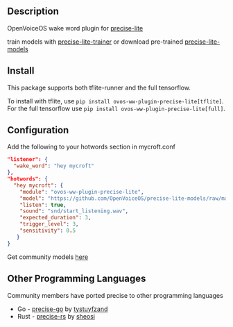 ## Description

OpenVoiceOS wake word plugin for [precise-lite](https://github.com/OpenVoiceOS/precise-lite)

train models with [precise-lite-trainer](https://github.com/OpenVoiceOS/precise-lite-trainer) or download pre-trained [precise-lite-models](https://github.com/OpenVoiceOS/precise-lite-models)

## Install

This package supports both tflite-runner and the full tensorflow.

To install with tflite, use `pip install ovos-ww-plugin-precise-lite[tflite]`.
For the full tensorflow use `pip install ovos-ww-plugin-precise-lite[full]`.

## Configuration

Add the following to your hotwords section in mycroft.conf 

```json
"listener": {
  "wake_word": "hey mycroft"
},
"hotwords": {
  "hey mycroft": {
    "module": "ovos-ww-plugin-precise-lite",
    "model": "https://github.com/OpenVoiceOS/precise-lite-models/raw/master/wakewords/en/hey_mycroft.tflite",
    "listen": true,
    "sound": "snd/start_listening.wav",
    "expected_duration": 3,
    "trigger_level": 3,
    "sensitivity": 0.5
   }
}
```

Get community models [here](https://github.com/OpenVoiceOS/precise-lite-models)

## Other Programming Languages

Community members have ported precise to other programming languages
- Go - [precise-go](https://github.com/tystuyfzand/precise-go) by [tystuyfzand](https://github.com/tystuyfzand)
- Rust - [precise-rs](https://github.com/sheosi/precise-rs) by [sheosi](https://github.com/sheosi)
